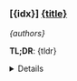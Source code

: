 ### [{idx}] [{title}]({url})
*{authors}*

**TL;DR**: {tldr}


<details>
  <summary>Details</summary>

Background: {background}

Data: {data}

Method: {method}

Result: {result}

Abstract: {summary}

</details>